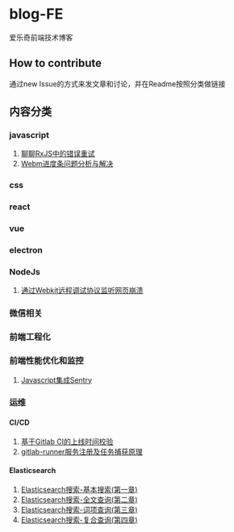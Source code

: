 # blog-FE
爱乐奇前端技术博客

## How to contribute
通过new Issue的方式来发文章和讨论，并在Readme按照分类做链接

## 内容分类

### javascript

1. [聊聊RxJS中的错误重试](https://github.com/alo7/blog-FE/issues/7)
2. [Webm进度条问题分析与解决](https://github.com/alo7/blog-FE/issues/10)

### css

### react

### vue

### electron

### NodeJs

1. [通过Webkit远程调试协议监听网页崩溃](https://github.com/alo7/blog-FE/issues/8)

### 微信相关

### 前端工程化

### 前端性能优化和监控
1. [Javascript集成Sentry](https://github.com/alo7/blog-FE/issues/1)

### 运维

#### CI/CD
1. [基于Gitlab CI的上线时间校验](https://github.com/alo7/blog-FE/issues/12)
2. [gitlab-runner服务注册及任务捕获原理](https://github.com/alo7/blog-FE/issues/13)

#### Elasticsearch
1. [Elasticsearch搜索-基本搜索(第一章)](https://github.com/alo7/blog-FE/issues/2)
2. [Elasticsearch搜索-全文查询(第二章)](https://github.com/alo7/blog-FE/issues/3)
3. [Elasticsearch搜索-词项查询(第三章)](https://github.com/alo7/blog-FE/issues/4)
4. [Elasticsearch搜索-复合查询(第四章)](https://github.com/alo7/blog-FE/issues/5)
